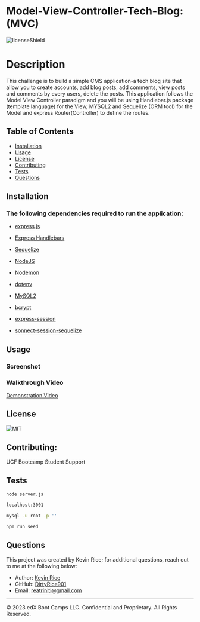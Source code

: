 #  Model-View-Controller-Tech-Blog: (MVC)

![licenseShield](https://img.shields.io/badge/license-MIT-yellow)

# Description
This challenge is to build a simple CMS application-a tech blog site that allow you to create accounts, add blog posts, add comments, view posts and comments by every users, delete the posts. This application follows the Model View Controller paradigm and you will be using Handlebar.js package (template language) for the View, MYSQL2 and Sequelize (ORM tool) for the Model and express Router(Controller) to define the routes.

## Table of Contents
* [Installation](#installation)
* [Usage](#usage)
* [License](#license)
* [Contributing](#contributing)
* [Tests](#tests)
* [Questions](#questions)

## Installation
### The following dependencies required to run the application:
* [express.js](https://www.npmjs.com/package/express)

* [Express Handlebars](https://www.npmjs.com/package/express-handlebars)

* [Sequelize](https://www.npmjs.com/package/sequelize)

* [NodeJS](https://nodejs.org/en/download)

* [Nodemon](https://www.npmjs.com/package/nodemon)

* [dotenv](https://www.npmjs.com/package/dotenv)

* [MySQL2](https://www.npmjs.com/package/mysql2)

* [bcrypt](https://www.npmjs.com/package/bcrypt)

* [express-session](https://www.npmjs.com/package/express-session)

* [sonnect-session-sequelize](https://www.npmjs.com/package/connect-session-sequelize)


## Usage
### Screenshot



### Walkthrough Video
[Demonstration Video]()
## License
![MIT](https://img.shields.io/badge/license-MIT-yellow)

## Contributing:
UCF Bootcamp Student Support



## Tests
```bash
node server.js
```
```bash
localhost:3001
```
```bash
mysql -u root -p ''
```
```bash
npm run seed
```

## Questions
This project was created by Kevin Rice; for additional questions, reach out to me at the following below:
* Author: [Kevin Rice](https://app.slack.com/client/T056YAJ4MPF/D05D0V54751)
* GitHub: [DirtyRice901](https://github.com/DirtyRice901/)
* Email: reatriniti@gmail.com 

---
© 2023 edX Boot Camps LLC. Confidential and Proprietary. All Rights Reserved.